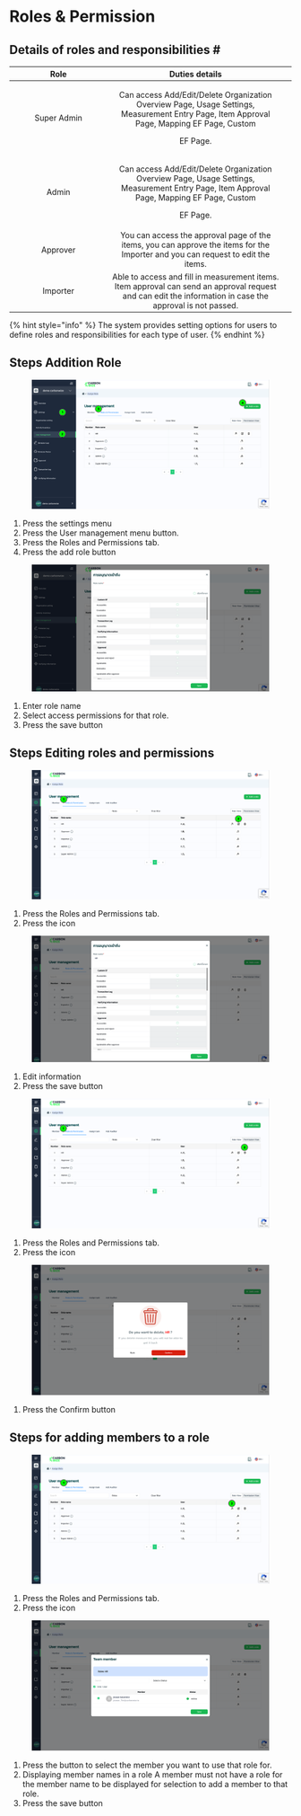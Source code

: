 # Roles & Permission

## Details of roles and responsibilities \#

<table><thead><tr><th width="161" align="center">Role</th><th align="center">Duties details</th><th data-hidden></th></tr></thead><tbody><tr><td align="center">Super Admin</td><td align="center"><p>Can access Add/Edit/Delete Organization Overview Page, Usage Settings, Measurement Entry Page, Item Approval Page, Mapping EF Page, Custom</p><p>EF Page.</p></td><td></td></tr><tr><td align="center">Admin</td><td align="center"><p>Can access Add/Edit/Delete Organization Overview Page, Usage Settings, Measurement Entry Page, Item Approval Page, Mapping EF Page, Custom</p><p>EF Page.</p></td><td></td></tr><tr><td align="center">Approver</td><td align="center">You can access the approval page of the items, you can approve the items for the Importer and you can request to edit the items.</td><td></td></tr><tr><td align="center">Importer</td><td align="center">Able to access and fill in measurement items. Item approval can send an approval request and can edit the information in case the approval is not passed.</td><td></td></tr></tbody></table>

{% hint style="info" %}
The system provides setting options for users to define roles and responsibilities for each type of user.
{% endhint %}

## Steps Addition Role

<figure><img src="../../../.gitbook/assets/image (40).png" alt=""><figcaption></figcaption></figure>

1. Press the settings menu
2. ﻿﻿﻿Press the User management menu button.
3. ﻿﻿﻿Press the Roles and Permissions tab.
4. ﻿﻿﻿Press the add role button

<figure><img src="../../../.gitbook/assets/image (41).png" alt=""><figcaption></figcaption></figure>

1. Enter role name
2. ﻿﻿﻿Select access permissions for that role.
3. Press the save button

## Steps Editing roles and permissions

<figure><img src="../../../.gitbook/assets/image (42).png" alt=""><figcaption></figcaption></figure>

1. Press the Roles and Permissions tab.
2. ﻿﻿﻿Press the icon

<figure><img src="../../../.gitbook/assets/image (43).png" alt=""><figcaption></figcaption></figure>

1. Edit information
2. ﻿﻿﻿Press the save button

<figure><img src="../../../.gitbook/assets/image (44).png" alt=""><figcaption></figcaption></figure>

1. Press the Roles and Permissions tab.
2. ﻿﻿﻿Press the icon

<figure><img src="../../../.gitbook/assets/image (45).png" alt=""><figcaption></figcaption></figure>

1. Press the Confirm button

###

## Steps for adding members to a role

<figure><img src="../../../.gitbook/assets/image (46).png" alt=""><figcaption></figcaption></figure>

1. Press the Roles and Permissions tab.
2. ﻿﻿﻿Press the icon

<figure><img src="../../../.gitbook/assets/image (47).png" alt=""><figcaption></figcaption></figure>

1. Press the button to select the member you want to use that role for.﻿﻿﻿
2. Displaying member names in a role A member must not have a role for the member name to be displayed for selection to add a member to that role.
3. ﻿﻿﻿Press the save button
